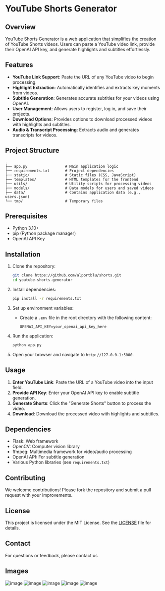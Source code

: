 # YouTube Shorts Generator

## Overview
YouTube Shorts Generator is a web application that simplifies the creation of YouTube Shorts videos. Users can paste a YouTube video link, provide their OpenAI API key, and generate highlights and subtitles effortlessly.

## Features
- **YouTube Link Support**: Paste the URL of any YouTube video to begin processing.
- **Highlight Extraction**: Automatically identifies and extracts key moments from videos.
- **Subtitle Generation**: Generates accurate subtitles for your videos using OpenAI.
- **User Management**: Allows users to register, log in, and save their projects.
- **Download Options**: Provides options to download processed videos with highlights and subtitles.
- **Audio & Transcript Processing**: Extracts audio and generates transcripts for videos.

## Project Structure
```
.
├── app.py                 # Main application logic
├── requirements.txt       # Project dependencies
├── static/                # Static files (CSS, JavaScript)
├── templates/             # HTML templates for the frontend
├── utils/                 # Utility scripts for processing videos
├── models/                # Data models for users and saved videos
├── data/                  # Contains application data (e.g., users.json)
└── tmp/                   # Temporary files
```

## Prerequisites
- Python 3.10+
- pip (Python package manager)
- OpenAI API Key

## Installation
1. Clone the repository:
   ```bash
   git clone https://github.com/alportblu/shorts.git
   cd youtube-shorts-generator
   ```

2. Install dependencies:
   ```bash
   pip install -r requirements.txt
   ```

3. Set up environment variables:
   - Create a `.env` file in the root directory with the following content:
     ```env
     OPENAI_API_KEY=your_openai_api_key_here
     ```

4. Run the application:
   ```bash
   python app.py
   ```

5. Open your browser and navigate to `http://127.0.0.1:5000`.

## Usage
1. **Enter YouTube Link**: Paste the URL of a YouTube video into the input field.
2. **Provide API Key**: Enter your OpenAI API key to enable subtitle generation.
3. **Generate Shorts**: Click the "Generate Shorts" button to process the video.
4. **Download**: Download the processed video with highlights and subtitles.

## Dependencies
- Flask: Web framework
- OpenCV: Computer vision library
- ffmpeg: Multimedia framework for video/audio processing
- OpenAI API: For subtitle generation
- Various Python libraries (see `requirements.txt`)

## Contributing
We welcome contributions! Please fork the repository and submit a pull request with your improvements.

## License
This project is licensed under the MIT License. See the [LICENSE](LICENSE) file for details.

## Contact
For questions or feedback, please contact us


## Images
![image](https://github.com/user-attachments/assets/8075f14b-b954-49df-bb63-7b650025718b)
![image](https://github.com/user-attachments/assets/c674fbe4-a928-4caa-8b3b-2a80bb27ed3d)
![image](https://github.com/user-attachments/assets/1ab1572e-e9a4-4d1b-a0c7-30a0a3a1bdfb)
![image](https://github.com/user-attachments/assets/0a4d16d9-50b5-4f18-971e-3d9641188a96)
![image](https://github.com/user-attachments/assets/7428d1b5-b360-4fc9-bc39-b40a5d8b72de)







